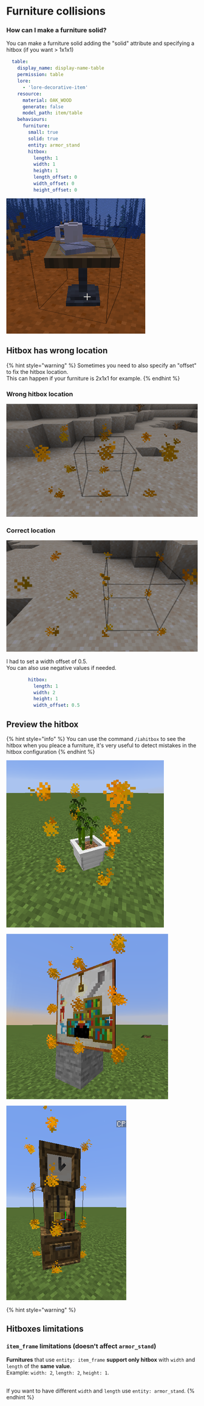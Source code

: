 # Furniture collisions

### How can I make a furniture solid?

You can make a furniture solid adding the "solid" attribute and specifying a hitbox (if you want > 1x1x1)

```yaml
  table:
    display_name: display-name-table
    permission: table
    lore:
      - 'lore-decorative-item'
    resource:
      material: OAK_WOOD
      generate: false
      model_path: item/table
    behaviours:
      furniture:
        small: true
        solid: true
        entity: armor_stand
        hitbox:
          length: 1
          width: 1
          height: 1
          length_offset: 0
          width_offset: 0
          height_offset: 0
```

![](<../../../.gitbook/assets/image (15).png>)

## Hitbox has wrong location <a href="#show-the-hitbox" id="show-the-hitbox"></a>

{% hint style="warning" %}
Sometimes you need to also specify an "offset" to fix the hitbox location.\
This can happen if your furniture is 2x1x1 for example.
{% endhint %}

### Wrong hitbox location

![](../../../.gitbook/assets/143050888-2efd90f5-a462-459b-b71b-0e63beaa7620.png)

### Correct location <a href="#show-the-hitbox" id="show-the-hitbox"></a>

![](<../../../.gitbook/assets/143051038-92bafa25-90f7-4677-9466-c6cc2a591e7e (1).png>)

I had to set a width offset of 0.5.\
You can also use negative values if needed.

```yaml
        hitbox:
          length: 1
          width: 2
          height: 1
          width_offset: 0.5
```

## Preview the hitbox <a href="#show-the-hitbox" id="show-the-hitbox"></a>

{% hint style="info" %}
You can use the command `/iahitbox` to see the hitbox when you pleace a furniture, it's very useful to detect mistakes in the hitbox configuration
{% endhint %}

![](<../../../.gitbook/assets/immagine (63) (2) (3) (2) (1) (1) (1) (1).png>)

![](<../../../.gitbook/assets/immagine (87).png>)

![](<../../../.gitbook/assets/immagine (88).png>)

{% hint style="warning" %}
## Hitboxes limitations

### `item_frame` limitations (doesn't affect `armor_stand`)

**Furnitures** that use `entity: item_frame` **support only hitbox** with `width` and `length` of the **same value**. \
Example: `width: 2`, `length: 2`, `height: 1`.&#x20;

\
If you want to have different `width` and `length` use `entity: armor_stand`.
{% endhint %}

